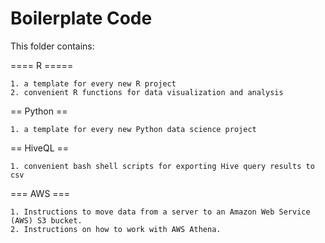 Boilerplate Code
===========

This folder contains:

==== R =====

    1. a template for every new R project
    2. convenient R functions for data visualization and analysis

== Python ==

    1. a template for every new Python data science project
   
== HiveQL ==

    1. convenient bash shell scripts for exporting Hive query results to csv

=== AWS ===

    1. Instructions to move data from a server to an Amazon Web Service (AWS) S3 bucket.
    2. Instructions on how to work with AWS Athena.
